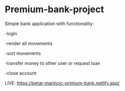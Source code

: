 # Premium-bank-project

Simple bank application with functionality:

-login

-render all movements

-sort movements

-transfer money to other user or request loan

-close account



LIVE:
https://petar-marincic-primium-bank.netlify.app/
